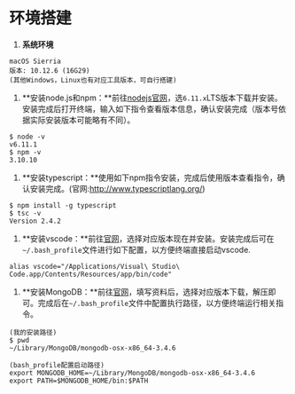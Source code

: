 # 环境搭建

1. **系统环境**

  ```text
  macOS Sierria
  版本: 10.12.6 (16G29)
  (其他Windows，Linux也有对应工具版本，可自行搭建)
  ```

1. **安装node.js和npm：**前往[nodejs官网](https://nodejs.org/en/)，选`6.11.x`LTS版本下载并安装。安装完成后打开终端，输入如下指令查看版本信息，确认安装完成（版本号依据实际安装版本可能略有不同）。

  ```shell
  $ node -v
  v6.11.1
  $ npm -v
  3.10.10
  ```

1. **安装typescript：**使用如下npm指令安装，完成后使用版本查看指令，确认安装完成。(官网:<http://www.typescriptlang.org/>)

  ```shell
  $ npm install -g typescript
  $ tsc -v
  Version 2.4.2
  ```

1. **安装vscode：**前往[官网](https://code.visualstudio.com/Download)，选择对应版本现在并安装。安装完成后可在`~/.bash_profile`文件进行如下配置，以方便终端直接启动vscode.

  ```shell
  alias vscode="/Applications/Visual\ Studio\ Code.app/Contents/Resources/app/bin/code"
  ```

1. **安装MongoDB：**前往[官网](https://www.mongodb.com/download-center?jmp=nav#atlas)，填写资料后，选择对应版本下载，解压即可。完成后在`~/.bash_profile`文件中配置执行路径，以方便终端运行相关指令。

```shell
(我的安装路径)
$ pwd
~/Library/MongoDB/mongodb-osx-x86_64-3.4.6

(bash_profile配置启动路径)
export MONGODB_HOME=~/Library/MongoDB/mongodb-osx-x86_64-3.4.6
export PATH=$MONGODB_HOME/bin:$PATH
```
